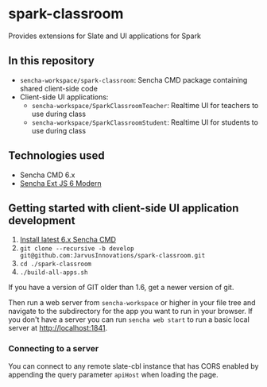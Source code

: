 spark-classroom
=========
Provides extensions for Slate and UI applications for Spark


## In this repository
- `sencha-workspace/spark-classroom`: Sencha CMD package containing shared client-side code
- Client-side UI applications:
  - `sencha-workspace/SparkClassroomTeacher`: Realtime UI for teachers to use during class
  - `sencha-workspace/SparkClassroomStudent`: Realtime UI for students to use during class


## Technologies used
- Sencha CMD 6.x
- [Sencha Ext JS 6 Modern](http://docs.sencha.com/extjs/6.0/)


## Getting started with client-side UI application development
1. [Install latest 6.x Sencha CMD](https://www.sencha.com/products/extjs/cmd-download/)
2. `git clone --recursive -b develop git@github.com:JarvusInnovations/spark-classroom.git`
3. `cd ./spark-classroom`
4. `./build-all-apps.sh`

If you have a version of GIT older than 1.6, get a newer version of git.

Then run a web server from `sencha-workspace` or higher in your file tree and navigate to the subdirectory for the app you want to run in your browser. If you don't have a server you can run `sencha web start`
to run a basic local server at [http://localhost:1841](http://localhost:1841).

### Connecting to a server
You can connect to any remote slate-cbl instance that has CORS enabled by appending the query
parameter `apiHost` when loading the page.
